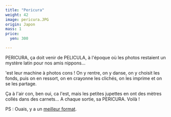 ```yaml
---
title: "Pericura"
weight: 42
image: pericura.JPG
origin: Japon
mass: 1
price:
  yen: 300

---
```


PERICURA, ça doit venir de PELICULA, à l'époque où les photos restaient un mystère latin pour nos amis nippons... 

'est leur machine à photos cons ! On y rentre, on y danse, on y choisit les fonds, puis on en ressort, on en crayonne les clichés, on les imprime et on se les partage.

Ça à l'air con, ben oui, ca l'est, mais les petites jupettes en ont des mètres collés dans des carnets... A chaque sortie, sa PERICURA. Voilà !

PS : Ouais, y a un [meilleur format](../images/pericura_gd.jpg).